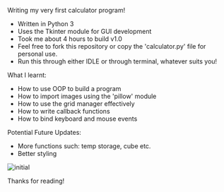 Writing my very first calculator program! 

- Written in Python 3
- Uses the Tkinter module for GUI development 
- Took me about 4 hours to build v1.0
- Feel free to fork this repository or copy the 'calculator.py' file for personal use. 
- Run this through either IDLE or through terminal, whatever suits you! 

What I learnt: 
- How to use OOP to build a program
- How to import images using the 'pillow' module
- How to use the grid manager effectively 
- How to write callback functions
- How to bind keyboard and mouse events

Potential Future Updates: 
- More functions such: temp storage, cube etc. 
- Better styling 

![initial](https://cloud.githubusercontent.com/assets/22529514/21455924/0d214050-c91c-11e6-91c3-b955d3a3022f.jpg)


Thanks for reading! 
